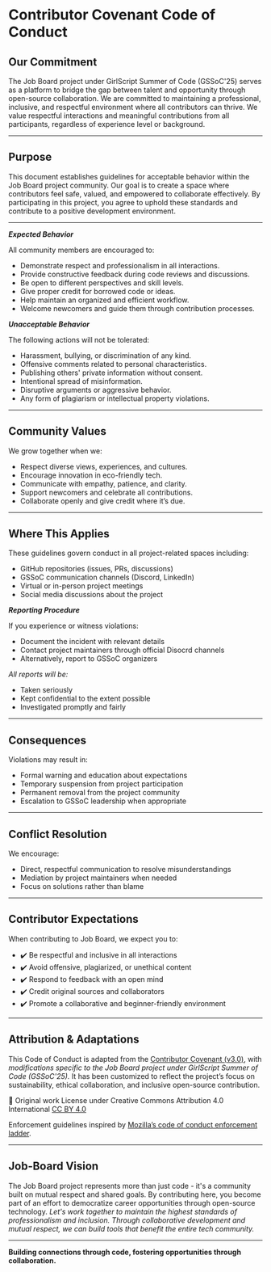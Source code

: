 # Contributor Covenant Code of Conduct

## Our Commitment 


The Job Board project under GirlScript Summer of Code (GSSoC'25) serves as a platform to bridge the gap between talent and opportunity through open-source collaboration. We are committed to maintaining a professional, inclusive, and respectful environment where all contributors can thrive. We value respectful interactions and meaningful contributions from all participants, regardless of experience level or background.

---

## Purpose

This document establishes guidelines for acceptable behavior within the Job Board project community. Our goal is to create a space where contributors feel safe, valued, and empowered to collaborate effectively. By participating in this project, you agree to uphold these standards and contribute to a positive development environment.

---

***Expected Behavior***

All community members are encouraged to:
- Demonstrate respect and professionalism in all interactions.
- Provide constructive feedback during code reviews and discussions.
- Be open to different perspectives and skill levels.
- Give proper credit for borrowed code or ideas.
- Help maintain an organized and efficient workflow.
- Welcome newcomers and guide them through contribution processes.

***Unacceptable Behavior***
 
The following actions will not be tolerated:
- Harassment, bullying, or discrimination of any kind.
- Offensive comments related to personal characteristics.
- Publishing others' private information without consent.
- Intentional spread of misinformation.
- Disruptive arguments or aggressive behavior.
- Any form of plagiarism or intellectual property violations.

---

## Community Values 

We grow together when we:
- Respect diverse views, experiences, and cultures.
- Encourage innovation in eco-friendly tech.
- Communicate with empathy, patience, and clarity.
- Support newcomers and celebrate all contributions.
- Collaborate openly and give credit where it’s due.

---

## Where This Applies

These guidelines govern conduct in all project-related spaces including:
- GitHub repositories (issues, PRs, discussions)
- GSSoC communication channels (Discord, LinkedIn)
- Virtual or in-person project meetings
- Social media discussions about the project

***Reporting Procedure***

If you experience or witness violations:
- Document the incident with relevant details
- Contact project maintainers through official Disocrd channels
- Alternatively, report to GSSoC organizers

*All reports will be:*
- Taken seriously
- Kept confidential to the extent possible
- Investigated promptly and fairly

---

## Consequences

Violations may result in:
- Formal warning and education about expectations
- Temporary suspension from project participation
- Permanent removal from the project community
- Escalation to GSSoC leadership when appropriate

---

## Conflict Resolution

We encourage:
- Direct, respectful communication to resolve misunderstandings
- Mediation by project maintainers when needed
- Focus on solutions rather than blame

---

## Contributor Expectations

When contributing to Job Board, we expect you to:
- ✔️ Be respectful and inclusive in all interactions  
- ✔️ Avoid offensive, plagiarized, or unethical content  
- ✔️ Respond to feedback with an open mind  
- ✔️ Credit original sources and collaborators  
- ✔️ Promote a collaborative and beginner-friendly environment 

---

## Attribution & Adaptations

This Code of Conduct is adapted from the [Contributor Covenant (v3.0)](https://www.contributor-covenant.org/version/3/0/code_of_conduct/), with *modifications specific to the Job Board project under GirlScript Summer of Code (GSSoC'25).* It has been customized to reflect the project’s focus on sustainability, ethical collaboration, and inclusive open-source contribution.

📌 Original work License under Creative Commons Attribution 4.0 International [CC BY 4.0](https://creativecommons.org/licenses/by/4.0/)

Enforcement guidelines inspired by [Mozilla’s code of conduct enforcement ladder](https://github.com/mozilla/diversity).

---

## Job-Board Vision 

The Job Board project represents more than just code - it's a community built on mutual respect and shared goals. By contributing here, you become part of an effort to democratize career opportunities through open-source technology. *Let's work together to maintain the highest standards of professionalism and inclusion. Through collaborative development and mutual respect, we can build tools that benefit the entire tech community.*

---

**Building connections through code, fostering opportunities through collaboration.**
